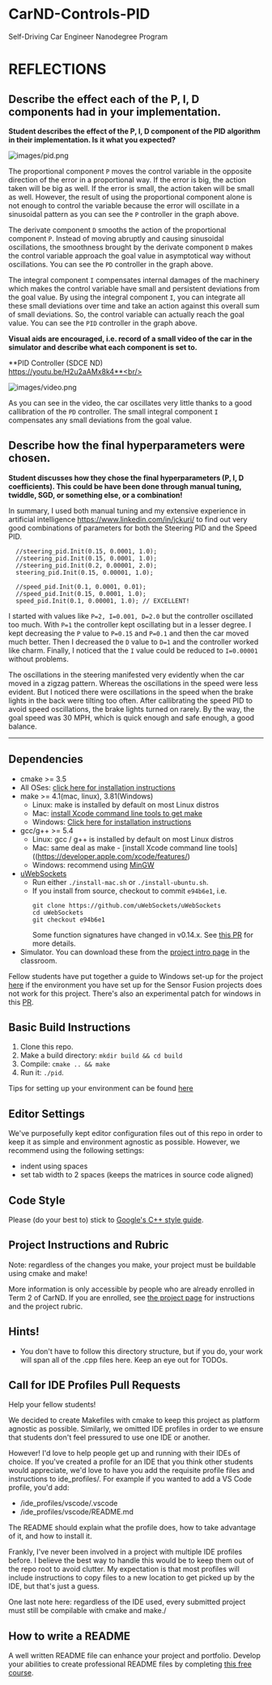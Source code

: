 # CarND-Controls-PID
Self-Driving Car Engineer Nanodegree Program

# REFLECTIONS

## Describe the effect each of the P, I, D components had in your implementation.

**Student describes the effect of the P, I, D component of the PID algorithm in their implementation. Is it what you expected?**

![images/pid.png](images/pid.png)

The proportional component `P` moves the control variable in the opposite direction
of the error in a proportional way. If the error is big, the action taken will be big as well.
If the error is small, the action taken will be small as well.
However, the result of using the proportional component alone is not enough
to control the variable because the error will oscillate in a sinusoidal pattern
as you can see the `P` controller in the graph above.

The derivate component `D` smooths the action of the proportional component `P`.
Instead of moving abruptly and causing sinusoidal oscillations, the smoothness
brought by the derivate component `D` makes the control variable approach the goal
value in asymptotical way without oscillations. You can see the `PD` controller
in the graph above.

The integral component `I` compensates internal damages of the machinery which
makes the control variable have small and persistent deviations from the goal value.
By using the integral component `I`, you can integrate all these small deviations 
over time and take an action against this overall sum of small deviations.
So, the control variable can actually reach the goal value.
You can see the `PID` controller in the graph above.

**Visual aids are encouraged, i.e. record of a small video of the car in the simulator and describe what each component is set to.**

**PID Controller (SDCE ND)<br/>
https://youtu.be/H2u2aAMx8k4**<br/>

![images/video.png](images/video.png)

As you can see in the video, the car oscillates very little thanks to a good
callibration of the `PD` controller. The small integral component `I` compensates
any small deviations from the goal value.

## Describe how the final hyperparameters were chosen.

**Student discusses how they chose the final hyperparameters (P, I, D coefficients). This could be have been done through manual tuning, twiddle, SGD, or something else, or a combination!**

In summary, I used both manual tuning and my extensive experience in artificial
intelligence <https://www.linkedin.com/in/jckuri/> to find out very good 
combinations of parameters for both the Steering PID and the Speed PID.

```
  //steering_pid.Init(0.15, 0.0001, 1.0);
  //steering_pid.Init(0.15, 0.0001, 1.0);
  //steering_pid.Init(0.2, 0.00001, 2.0);
  steering_pid.Init(0.15, 0.00001, 1.0);
  
  //speed_pid.Init(0.1, 0.0001, 0.01);
  //speed_pid.Init(0.15, 0.0001, 1.0);
  speed_pid.Init(0.1, 0.00001, 1.0); // EXCELLENT!
```

I started with values like `P=2, I=0.001, D=2.0`
but the controller oscillated too much.
With `P=1` the controller kept oscillating but in a lesser degree.
I kept decreasing the `P` value to `P=0.15` and `P=0.1`
and then the car moved much better.
Then I decreased the `D` value to `D=1` and the controller worked like charm.
Finally, I noticed that the `I` value could be reduced to `I=0.00001` without 
problems.

The oscillations in the steering manifested very evidently when the car moved
in a zigzag pattern. Whereas the oscillations in the speed were less evident.
But I noticed there were oscillations in the speed when the brake lights in the
back were tilting too often. After callibrating the speed PID to avoid speed
oscillations, the brake lights turned on rarely. By the way, the goal speed was
30 MPH, which is quick enough and safe enough, a good balance.

---

## Dependencies

* cmake >= 3.5
 * All OSes: [click here for installation instructions](https://cmake.org/install/)
* make >= 4.1(mac, linux), 3.81(Windows)
  * Linux: make is installed by default on most Linux distros
  * Mac: [install Xcode command line tools to get make](https://developer.apple.com/xcode/features/)
  * Windows: [Click here for installation instructions](http://gnuwin32.sourceforge.net/packages/make.htm)
* gcc/g++ >= 5.4
  * Linux: gcc / g++ is installed by default on most Linux distros
  * Mac: same deal as make - [install Xcode command line tools]((https://developer.apple.com/xcode/features/)
  * Windows: recommend using [MinGW](http://www.mingw.org/)
* [uWebSockets](https://github.com/uWebSockets/uWebSockets)
  * Run either `./install-mac.sh` or `./install-ubuntu.sh`.
  * If you install from source, checkout to commit `e94b6e1`, i.e.
    ```
    git clone https://github.com/uWebSockets/uWebSockets 
    cd uWebSockets
    git checkout e94b6e1
    ```
    Some function signatures have changed in v0.14.x. See [this PR](https://github.com/udacity/CarND-MPC-Project/pull/3) for more details.
* Simulator. You can download these from the [project intro page](https://github.com/udacity/self-driving-car-sim/releases) in the classroom.

Fellow students have put together a guide to Windows set-up for the project [here](https://s3-us-west-1.amazonaws.com/udacity-selfdrivingcar/files/Kidnapped_Vehicle_Windows_Setup.pdf) if the environment you have set up for the Sensor Fusion projects does not work for this project. There's also an experimental patch for windows in this [PR](https://github.com/udacity/CarND-PID-Control-Project/pull/3).

## Basic Build Instructions

1. Clone this repo.
2. Make a build directory: `mkdir build && cd build`
3. Compile: `cmake .. && make`
4. Run it: `./pid`. 

Tips for setting up your environment can be found [here](https://classroom.udacity.com/nanodegrees/nd013/parts/40f38239-66b6-46ec-ae68-03afd8a601c8/modules/0949fca6-b379-42af-a919-ee50aa304e6a/lessons/f758c44c-5e40-4e01-93b5-1a82aa4e044f/concepts/23d376c7-0195-4276-bdf0-e02f1f3c665d)

## Editor Settings

We've purposefully kept editor configuration files out of this repo in order to
keep it as simple and environment agnostic as possible. However, we recommend
using the following settings:

* indent using spaces
* set tab width to 2 spaces (keeps the matrices in source code aligned)

## Code Style

Please (do your best to) stick to [Google's C++ style guide](https://google.github.io/styleguide/cppguide.html).

## Project Instructions and Rubric

Note: regardless of the changes you make, your project must be buildable using
cmake and make!

More information is only accessible by people who are already enrolled in Term 2
of CarND. If you are enrolled, see [the project page](https://classroom.udacity.com/nanodegrees/nd013/parts/40f38239-66b6-46ec-ae68-03afd8a601c8/modules/f1820894-8322-4bb3-81aa-b26b3c6dcbaf/lessons/e8235395-22dd-4b87-88e0-d108c5e5bbf4/concepts/6a4d8d42-6a04-4aa6-b284-1697c0fd6562)
for instructions and the project rubric.

## Hints!

* You don't have to follow this directory structure, but if you do, your work
  will span all of the .cpp files here. Keep an eye out for TODOs.

## Call for IDE Profiles Pull Requests

Help your fellow students!

We decided to create Makefiles with cmake to keep this project as platform
agnostic as possible. Similarly, we omitted IDE profiles in order to we ensure
that students don't feel pressured to use one IDE or another.

However! I'd love to help people get up and running with their IDEs of choice.
If you've created a profile for an IDE that you think other students would
appreciate, we'd love to have you add the requisite profile files and
instructions to ide_profiles/. For example if you wanted to add a VS Code
profile, you'd add:

* /ide_profiles/vscode/.vscode
* /ide_profiles/vscode/README.md

The README should explain what the profile does, how to take advantage of it,
and how to install it.

Frankly, I've never been involved in a project with multiple IDE profiles
before. I believe the best way to handle this would be to keep them out of the
repo root to avoid clutter. My expectation is that most profiles will include
instructions to copy files to a new location to get picked up by the IDE, but
that's just a guess.

One last note here: regardless of the IDE used, every submitted project must
still be compilable with cmake and make./

## How to write a README
A well written README file can enhance your project and portfolio.  Develop your abilities to create professional README files by completing [this free course](https://www.udacity.com/course/writing-readmes--ud777).

